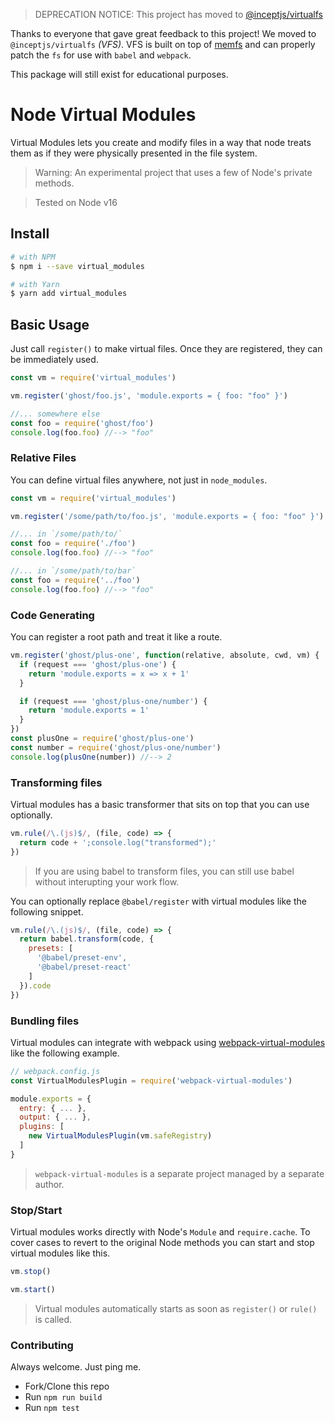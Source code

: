 > DEPRECATION NOTICE: This project has moved to 
[@inceptjs/virtualfs](https://www.npmjs.com/package/@inceptjs/virtualfs)

Thanks to everyone that gave great feedback to this project! We moved 
to `@inceptjs/virtualfs` *(VFS)*. VFS is built on top of 
[memfs](https://www.npmjs.com/package/memfs) and can properly patch 
the `fs` for use with `babel` and `webpack`.

This package will still exist for educational purposes.

# Node Virtual Modules

Virtual Modules lets you create and modify files in a way that node 
treats them as if they were physically presented in the file system.

> Warning: An experimental project that uses a few of Node's private 
methods.

> Tested on Node v16

## Install

```bash
# with NPM
$ npm i --save virtual_modules

# with Yarn
$ yarn add virtual_modules
```

## Basic Usage

Just call `register()` to make virtual files. Once they are registered,
they can be immediately used.

```js
const vm = require('virtual_modules')

vm.register('ghost/foo.js', 'module.exports = { foo: "foo" }')

//... somewhere else
const foo = require('ghost/foo')
console.log(foo.foo) //--> "foo"
```

### Relative Files

You can define virtual files anywhere, not just in `node_modules`.

```js
const vm = require('virtual_modules')

vm.register('/some/path/to/foo.js', 'module.exports = { foo: "foo" }')

//... in `/some/path/to/`
const foo = require('./foo')
console.log(foo.foo) //--> "foo"

//... in `/some/path/to/bar`
const foo = require('../foo')
console.log(foo.foo) //--> "foo"
```

### Code Generating

You can register a root path and treat it like a route.

```js
vm.register('ghost/plus-one', function(relative, absolute, cwd, vm) {
  if (request === 'ghost/plus-one') {
    return 'module.exports = x => x + 1'
  }

  if (request === 'ghost/plus-one/number') {
    return 'module.exports = 1'
  }
})
const plusOne = require('ghost/plus-one')
const number = require('ghost/plus-one/number')
console.log(plusOne(number)) //--> 2
```

### Transforming files

Virtual modules has a basic transformer that sits on top that you can 
use optionally. 

```js
vm.rule(/\.(js)$/, (file, code) => {
  return code + ';console.log("transformed");'
})
```

> If you are using babel to transform files, you can still use babel 
without interupting your work flow. 

You can optionally replace `@babel/register` with virtual modules like 
the following snippet.

```js
vm.rule(/\.(js)$/, (file, code) => {
  return babel.transform(code, {
    presets: [
      '@babel/preset-env',
      '@babel/preset-react'
    ]
  }).code
})
```

### Bundling files

Virtual modules can integrate with webpack using 
[webpack-virtual-modules](https://www.npmjs.com/package/webpack-virtual-modules)
like the following example.

```js
// webpack.config.js
const VirtualModulesPlugin = require('webpack-virtual-modules')

module.exports = {
  entry: { ... },
  output: { ... },
  plugins: [
    new VirtualModulesPlugin(vm.safeRegistry)
  ]
}
```

> `webpack-virtual-modules` is a separate project managed by a separate 
author.


### Stop/Start

Virtual modules works directly with Node's `Module` and `require.cache`.
To cover cases to revert to the original Node methods you can start and 
stop virtual modules like this.

```js
vm.stop()

vm.start()
```

> Virtual modules automatically starts as soon as `register()` or 
`rule()` is called.

### Contributing

Always welcome. Just ping me.

 - Fork/Clone this repo 
 - Run `npm run build`
 - Run `npm test`

